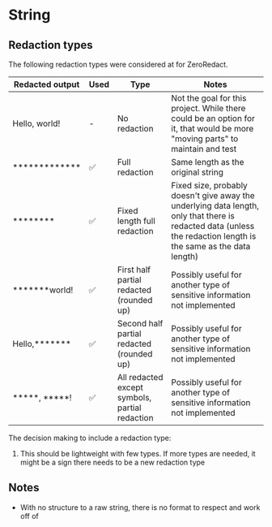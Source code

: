 # String

## Redaction types

The following redaction types were considered at for ZeroRedact. 

| Redacted output | Used | Type                                           | Notes                                                                                                                                                            |
| --------------- | ---- | ---------------------------------------------- | ---------------------------------------------------------------------------------------------------------------------------------------------------------------- |
| Hello, world!   | -    | No redaction                                   | Not the goal for this project. While there could be an option for it, that would be more "moving parts" to maintain and test                                     |
| *************   | ✅   | Full redaction                                 | Same length as the original string                                                                                                                               |
| ********        | ✅   | Fixed length full redaction                    | Fixed size, probably doesn't give away the underlying data length, only that there is redacted data (unless the redaction length is the same as the data length) |
| *******world!   | ✅   | First half partial redacted (rounded up)       | Possibly useful for another type of sensitive information not implemented                                                                                        |
| Hello,*******   | ✅   | Second half partial redacted (rounded up)      | Possibly useful for another type of sensitive information not implemented                                                                                        |
| *****, *****!   | ✅   | All redacted except symbols, partial redaction | Possibly useful for another type of sensitive information not implemented                                                                                        |

The decision making to include a redaction type:

1. This should be lightweight with few types. If more types are needed, it might be a sign there needs to be a new redaction type

## Notes
- With no structure to a raw string, there is no format to respect and work off of